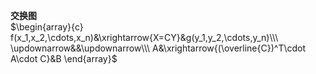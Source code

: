 **交换图**  
 $\begin{array}{c}  
f(x_1,x_2,\cdots,x_n)&\xrightarrow{X=CY}&g(y_1,y_2,\cdots,y_n)\\\  
\updownarrow&&\updownarrow\\\  
A&\xrightarrow{(\overline{C})^T\cdot A\cdot C}&B  
\end{array}$  
